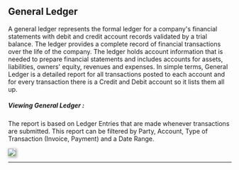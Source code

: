 <!-- add-next-prev-links -->
## General Ledger

A general ledger represents the formal ledger for a company's financial statements with debit and credit account records validated by a trial balance. The ledger provides a complete record of financial transactions over the life of the company. The ledger holds account information that is needed to prepare financial statements and includes accounts for assets, liabilities, owners' equity, revenues and expenses. In simple terms, General Ledger is a detailed report for all transactions posted to each account and for every transaction there is a Credit and Debit account so it lists them all up.

##### Viewing General Ledger : 
The report is based on Ledger Entries that are made whenever transactions are submitted. This report can be filtered by Party, Account, Type of Transaction (Invoice, Payment) and a Date Range.

<img  src="/accounting/assets/img/generalledger.png"
      style="box-shadow: 2px 2px 5px 2px rgba(179,179,179,1);"
/>

---
